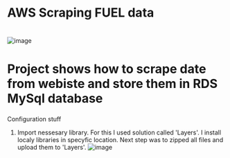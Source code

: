 # AWS Scraping FUEL data <h1> 

![image](https://user-images.githubusercontent.com/60892908/132874696-7661e6c9-394a-4720-a2b6-9b77bc634568.png)

# Project shows how to scrape date from webiste and store them in RDS MySql database <h3>
  
Configuration stuff
 1) Import nessesary library. 
  For this I used solution called 'Layers'. I install localy libraries in specyfic location. Next step was to zipped all files and upload them to 'Layers'.
![image](https://user-images.githubusercontent.com/60892908/132942955-b251649f-292d-467f-81fa-0b4b98db5df0.png)

      

